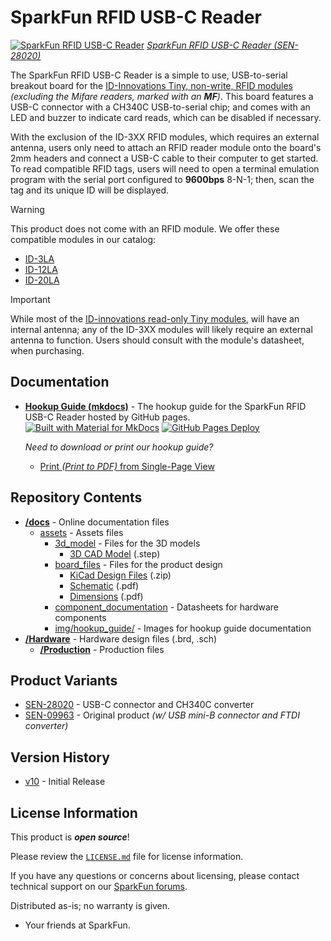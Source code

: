 SparkFun RFID USB-C Reader
========================================

[![SparkFun RFID USB-C Reader](https://cdn.sparkfun.com/assets/parts/2/9/5/9/5/28020-RFID-USB-C-Reader-feature.jpg)](https://www.sparkfun.com/sparkfun-rfid-usb-c-reader.html)
[*SparkFun RFID USB-C Reader (SEN-28020)*](https://www.sparkfun.com/sparkfun-rfid-usb-c-reader.html)


The SparkFun RFID USB-C Reader is a simple to use, USB-to-serial breakout board for the [ID-Innovations Tiny, non-write, RFID modules](https://www.id-innovations.com/Modules(non%20write).htm) *(excluding the Mifare readers, marked with an **MF**)*. This board features a USB-C connector with a CH340C USB-to-serial chip; and comes with an LED and buzzer to indicate card reads, which can be disabled if necessary.

With the exclusion of the ID-3XX RFID modules, which requires an external antenna, users only need to attach an RFID reader module onto the board's 2mm headers and connect a USB-C cable to their computer to get started. To read compatible RFID tags, users will need to open a terminal emulation program with the serial port configured to **9600bps** 8-N-1; then, scan the tag and its unique ID will be displayed.


> [!WARNING]
> This product does not come with an RFID module. We offer these compatible modules in our catalog:
>
> - [ID-3LA](https://www.sparkfun.com/rfid-reader-id-3la-125-khz.html)
> - [ID-12LA](https://www.sparkfun.com/rfid-reader-id-12la-125-khz.html)
> - [ID-20LA](https://www.sparkfun.com/rfid-reader-id-20la-125-khz.html)


> [!IMPORTANT]
> While most of the [ID-innovations read-only Tiny modules](https://www.id-innovations.com/Modules(non%20write).htm), will have an internal antenna; any of the ID-3XX modules will likely require an external antenna to function. Users should consult with the module's datasheet, when purchasing.


Documentation
--------------
- **[Hookup Guide (mkdocs)](http://docs.sparkfun.com/SparkFun_RFID_USB-C_Reader/)** - The hookup guide for the SparkFun RFID USB-C Reader hosted by GitHub pages.<br>
  [![Built with Material for MkDocs](https://img.shields.io/badge/Material_for_MkDocs-526CFE?logo=MaterialForMkDocs&logoColor=white)](https://squidfunk.github.io/mkdocs-material/) [![GitHub Pages Deploy](https://github.com/sparkfun/SparkFun_RFID_USB-C_Reader/actions/workflows/generate_documentation.yml/badge.svg)](https://github.com/sparkfun/SparkFun_RFID_USB-C_Reader/actions/workflows/generate_documentation.yml)

  *Need to download or print our hookup guide?*

  - [Print *(Print to PDF)* from Single-Page View](http://docs.sparkfun.com/SparkFun_RFID_USB-C_Reader/print_view)


Repository Contents
-------------------
- **[/docs](/docs/)** - Online documentation files
    - [assets](/docs/assets/) - Assets files
        - [3d_model](/docs/assets/3d_model/) - Files for the 3D models
            - [3D CAD Model](/docs/assets/3d_model/cad_model.step) (.step)
        - [board_files](/docs/assets/board_files/) - Files for the product design
            - [KiCad Design Files](/docs/assets/board_files/kicad_files.zip) (.zip)
            - [Schematic](/docs/assets/board_files/schematic.pdf) (.pdf)
            - [Dimensions](/docs/assets/board_files/dimensions.pdf) (.pdf)
        - [component_documentation](/docs/assets/component_documentation/) - Datasheets for hardware components
        - [img/hookup_guide/](/docs/assets/img/hookup_guide/) - Images for hookup guide documentation
- **[/Hardware](/Hardware/)** - Hardware design files (.brd, .sch)
  - **[/Production](/Production/)** - Production files


Product Variants
----------------
- [SEN-28020](https://www.sparkfun.com/sparkfun-rfid-usb-c-reader.html) - USB-C connector and CH340C converter
- [SEN-09963](https://www.sparkfun.com/sparkfun-rfid-usb-reader.html) - Original product *(w/ USB mini-B connector and FTDI converter)*


Version History
---------------
- [v10](https://github.com/sparkfun/SparkFun_RFID_USB-C_Reader/releases/tag/v10) - Initial Release


License Information
-------------------

This product is ***open source***!

Please review the [`LICENSE.md`](./LICENSE.md) file for license information.

If you have any questions or concerns about licensing, please contact technical support on our [SparkFun forums](https://forum.sparkfun.com/viewforum.php?f=152).

Distributed as-is; no warranty is given.

- Your friends at SparkFun.
